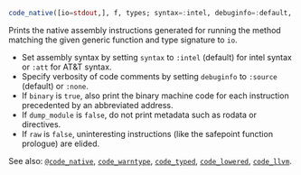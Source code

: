 ```julia
code_native([io=stdout,], f, types; syntax=:intel, debuginfo=:default, binary=false, dump_module=true)
```

Prints the native assembly instructions generated for running the method matching the given generic function and type signature to `io`.

  * Set assembly syntax by setting `syntax` to `:intel` (default) for intel syntax or `:att` for AT&T syntax.
  * Specify verbosity of code comments by setting `debuginfo` to `:source` (default) or `:none`.
  * If `binary` is `true`, also print the binary machine code for each instruction precedented by an abbreviated address.
  * If `dump_module` is `false`, do not print metadata such as rodata or directives.
  * If `raw` is `false`, uninteresting instructions (like the safepoint function prologue) are elided.

See also: [`@code_native`](@ref), [`code_warntype`](@ref), [`code_typed`](@ref), [`code_lowered`](@ref), [`code_llvm`](@ref).
